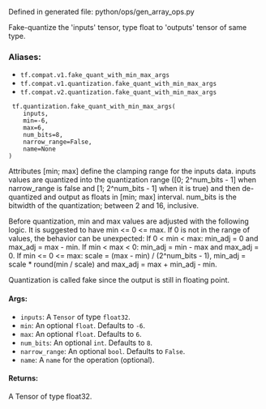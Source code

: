 
Defined in generated file: python/ops/gen_array_ops.py

Fake-quantize the 'inputs' tensor, type float to 'outputs' tensor of same type.
### Aliases:
- `tf.compat.v1.fake_quant_with_min_max_args`
- `tf.compat.v1.quantization.fake_quant_with_min_max_args`
- `tf.compat.v2.quantization.fake_quant_with_min_max_args`

```
 tf.quantization.fake_quant_with_min_max_args(
    inputs,
    min=-6,
    max=6,
    num_bits=8,
    narrow_range=False,
    name=None
)
```

Attributes [min; max] define the clamping range for the inputs data. inputs values are quantized into the quantization range ([0; 2^num_bits - 1] when narrow_range is false and [1; 2^num_bits - 1] when it is true) and then de-quantized and output as floats in [min; max] interval. num_bits is the bitwidth of the quantization; between 2 and 16, inclusive.

Before quantization, min and max values are adjusted with the following logic. It is suggested to have min <= 0 <= max. If 0 is not in the range of values, the behavior can be unexpected: If 0 < min < max: min_adj = 0 and max_adj = max - min. If min < max < 0: min_adj = min - max and max_adj = 0. If min <= 0 <= max: scale = (max - min) / (2^num_bits - 1), min_adj = scale * round(min / scale) and max_adj = max + min_adj - min.

Quantization is called fake since the output is still in floating point.
#### Args:
- `inputs`: A `Tensor` of type `float32`.
- `min`: An optional `float`. Defaults to `-6`.
- `max`: An optional `float`. Defaults to `6`.
- `num_bits`: An optional `int`. Defaults to `8`.
- `narrow_range`: An optional `bool`. Defaults to `False`.
- `name`: A `name` for the operation (optional).
#### Returns:

A Tensor of type float32.
